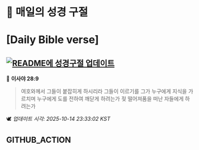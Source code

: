 # 🙏 매일의 성경 구절
# [Daily Bible verse]
## [![README에 성경구절 업데이트](https://github.com/DONGSUKA/first_test/actions/workflows/update-readme-bible.yml/badge.svg)](https://github.com/DONGSUKA/first_test/actions/workflows/update-readme-bible.yml)
<!-- START_BIBLE_VERSE -->
📖 **이사야 28:9**
> 여호와께서 그들이 붙잡히게 하시리라 그들이 이르기를 그가 누구에게 지식을 가르치며 누구에게 도를 전하여 깨닫게 하려는가 젖 떨어져품을 떠난 자들에게 하려는가

🕊️ _업데이트 시각: 2025-10-14 23:33:02 KST_
  <!-- END_BIBLE_VERSE -->
## GITHUB_ACTION
